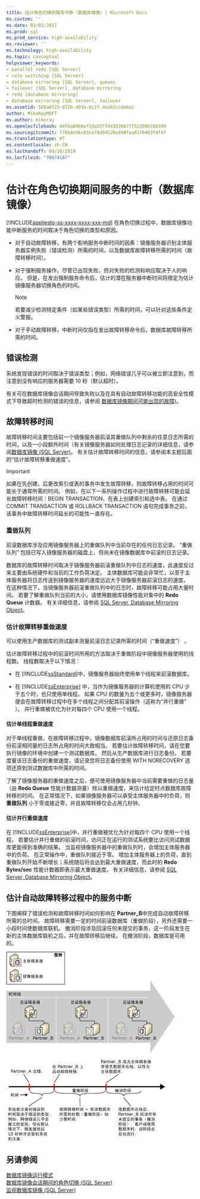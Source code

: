 ```yaml
---
title: 估计角色切换的服务中断（数据库镜像）| Microsoft Docs
ms.custom: ''
ms.date: 03/01/2017
ms.prod: sql
ms.prod_service: high-availability
ms.reviewer: ''
ms.technology: high-availability
ms.topic: conceptual
helpviewer_keywords:
- parallel redo [SQL Server]
- role switching [SQL Server]
- database mirroring [SQL Server], queues
- failover [SQL Server], database mirroring
- redo [database mirroring]
- database mirroring [SQL Server], failover
ms.assetid: 586a6f25-672b-491b-bc2f-deab2ccda6e2
author: MikeRayMSFT
ms.author: mikeray
ms.openlocfilehash: 44f6a8966ef2da55ffd43830677f52398b356399
ms.sourcegitcommit: f76b4e96c03ce78d94520e898faa9170463fdf4f
ms.translationtype: HT
ms.contentlocale: zh-CN
ms.lasthandoff: 09/10/2019
ms.locfileid: "70874187"
---
```

# <a name="estimate-the-interruption-of-service-during-role-switching-database-mirroring"></a>估计在角色切换期间服务的中断（数据库镜像）
[!INCLUDE[appliesto-ss-xxxx-xxxx-xxx-md](../../includes/appliesto-ss-xxxx-xxxx-xxx-md.md)]
  在角色切换过程中，数据库镜像功能中断服务的时间取决于角色切换的类型和原因。  
  
-   对于自动故障转移，有两个影响服务中断时间的因素：镜像服务器识别主体服务器实例失败（错误检测）所需的时间，以及数据库故障转移所需的时间（故障转移时间）。  
  
-   对于强制服务操作，尽管已出现失败，但对失败的检测和响应取决于人的响应。 但是，在发出强制服务命令后，估计的潜在服务器中断时间将限定为估计镜像服务器切换角色的时间。  
  
    > [!NOTE]  
    >  若要减少检测特定条件（如某些错误类型）所需的时间，可以针对这些条件定义警报。  
  
-   对于手动故障转移，中断时间仅指在发出故障转移命令后，数据库故障转移所需的时间。  
  
## <a name="error-detection"></a>错误检测  
 系统发现错误的时间取决于错误类型；例如，网络错误几乎可以被立即注意到，而注意到没有响应的服务器需要 10 秒（默认超时）。  
  
 有关可在数据库镜像会话期间导致失败以及在具有自动故障转移功能的高安全性模式下导致超时检测的错误的信息，请参阅 [数据库镜像期间可能出现的故障](../../database-engine/database-mirroring/possible-failures-during-database-mirroring.md))。  
  
## <a name="failover-time"></a>故障转移时间  
 故障转移时间主要包括前一个镜像服务器前滚其重做队列中剩余的任意日志所需的时间，以及一小段额外时间（有关镜像服务器如何处理日志记录的详细信息，请参阅[数据库镜像 (SQL Server)](../../database-engine/database-mirroring/database-mirroring-sql-server.md)。 有关估计故障转移时间的信息，请参阅本主题后面的“估计故障转移重做速度”。  
  
> [!IMPORTANT]  
>  如果在先创建，后更改索引或表的事务中发生故障转移，则故障转移占用的时间可能长于通常所需的时间。  例如，在以下一系列操作过程中进行故障转移可能会延长故障转移时间：BEGIN TRANSACTION、在表上创建索引和选中表。 在通过 COMMIT TRANSACTION 或 ROLLBACK TRANSACTION 语句完成事务之前，该事务中故障转移时间延长的可能性一直存在。  
  
### <a name="the-redo-queue"></a>重做队列  
 前滚数据库涉及应用镜像服务器上的重做队列中当前存在的任何日志记录。 “重做队列”  包括已写入镜像服务器的磁盘上、但尚未在镜像数据库中前滚的日志记录。  
  
 数据库的故障转移时间取决于镜像服务器前滚重做队列中日志的速度，此速度反过来主要由系统硬件和当前的工作负荷决定。 主体数据库可能会非常忙，以至于主体服务器将日志传送到镜像服务器的速度远远大于镜像服务器前滚日志的速度。 在这种情况下，当镜像服务器前滚重做队列中的日志时，故障转移可能占用大量时间。 若要了解重做队列当前的大小，请使用数据库镜像性能对象中的 **Redo Queue** 计数器。 有关详细信息，请参阅 [SQL Server, Database Mirroring Object](../../relational-databases/performance-monitor/sql-server-database-mirroring-object.md)。  
  
### <a name="estimating-the-failover-redo-rate"></a>估计故障转移重做速度  
 可以使用生产数据库的测试副本测量前滚日志记录所需的时间（“重做速度”）  。  
  
 估计故障转移过程中的前滚时间所用的方法取决于重做阶段中镜像服务器使用的线程数。 线程数取决于以下情况：  
  
-   在 [!INCLUDE[ssStandard](../../includes/ssstandard-md.md)]中，镜像服务器始终使用单个线程来前滚数据库。  
  
-   在 [!INCLUDE[ssEnterprise](../../includes/ssenterprise-md.md)] 中，当作为镜像服务器的计算机使用的 CPU 少于五个时，也只使用单线程。 如果 CPU 的数量为五个或更多时，镜像服务器便会在故障转移过程中在多个线程之间分配其前滚操作（这称为“并行重做”  ）。 并行重做被优化为针对每四个 CPU 使用一个线程。  
  
#### <a name="estimating-the-single-threaded-redo-rate"></a>估计单线程重做速度  
 对于单线程重做，在故障转移过程中，镜像数据库前滚所占用的时间与还原日志备份前滚相同量的日志所占用的时间大致相当。 若要估计故障转移时间，请在您要执行镜像的环境中创建一个测试数据库。 然后从生产数据库进行日志备份。 若要度量该日志备份的重做速度，请记录您将日志备份使用 WITH NORECOVERY 选项还原到测试数据库中所需的时间。  
  
 了解了镜像服务器的重做速度之后，便可使用镜像服务器中当前需要重做的日志量（由 **Redo Queue** 性能计数器测量）除以重做速度，来估计给定时点数据库故障转移的时间。 在正常情况下，如果镜像服务器可以承受主体服务器中的负荷，则 **重做队列** 小于零或接近零，并且故障转移仅会占用几秒钟。  
  
#### <a name="estimating-the-parallel-redo-rate"></a>估计并行重做速度  
 在 [!INCLUDE[ssEnterprise](../../includes/ssenterprise-md.md)]中，并行重做被优化为针对每四个 CPU 使用一个线程。 若要估计并行重做的前滚时间，访问正在运行的测试系统要比访问测试数据库更能得到准确的结果。 当监视镜像服务器中的重做队列时，会增加主体服务器中的负荷。 在正常操作中，重做队列接近于零。 增加主体服务器上的负荷，直到重做队列开始不断增长；系统随后将会达到最大重做速度，而此时的 **Redo Bytes/sec** 性能计数器即表示最大重做速度。 有关详细信息，请参阅 [SQL Server, Database Mirroring Object](../../relational-databases/performance-monitor/sql-server-database-mirroring-object.md)。  
  
## <a name="estimating-interruption-of-service-during-automatic-failover"></a>估计自动故障转移过程中的服务中断  
 下图阐释了错误检测和故障转移时间如何影响在 **Partner_B**中完成自动故障转移所需的总时间。 故障转移需要一定的时间前滚数据库（重做阶段），另外还需要一小段时间使数据库联机。 撤消阶段涉及回滚任何未提交的事务，这一阶段发生在新的主体数据库联机之后，并在故障转移后继续。 在撤消阶段，数据库是可用的。  
  
 ![错误检测和故障转移时间](../../database-engine/database-mirroring/media/dbm-failovauto-time.gif "错误检测和故障转移时间")  
  
## <a name="see-also"></a>另请参阅  
 [数据库镜像运行模式](../../database-engine/database-mirroring/database-mirroring-operating-modes.md)   
 [数据库镜像会话期间的角色切换 (SQL Server)](../../database-engine/database-mirroring/role-switching-during-a-database-mirroring-session-sql-server.md)   
 [监视数据库镜像 (SQL Server)](../../database-engine/database-mirroring/monitoring-database-mirroring-sql-server.md)  
  
  
